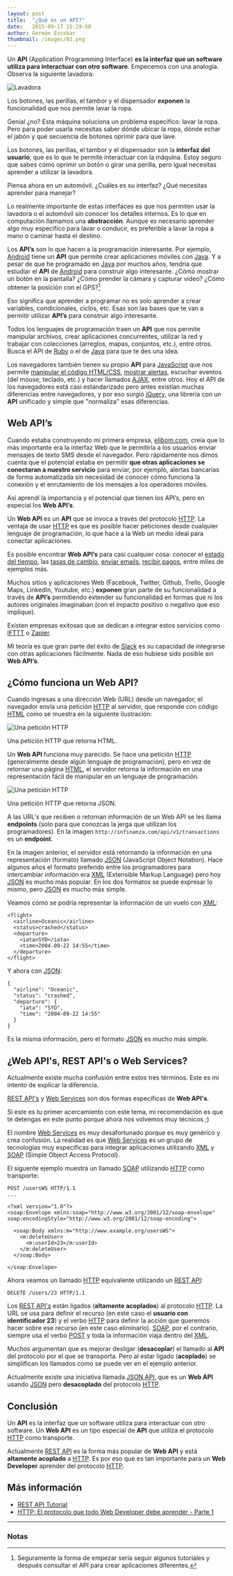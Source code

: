 ```yaml
---
layout: post
title:  "¿Qué es un API?"
date:   2015-09-17 15:29:58
author: Germán Escobar
thumbnail: /images/02.png
---
```


Un **API** (Application Programming Interface) **es la interfaz que un software utiliza para interactuar con otro software**. Empecemos con una analogía. Observa la siguiente lavadora:

<img src="/images/washing-machine.png" alt="Lavadora" class="photo">

<p class="photo-description">Los botones, las perillas, el tambor y el dispensador <strong>exponen</strong> la funcionalidad que nos permite lavar la ropa.</p>

Genial ¿no? Esta máquina soluciona un problema específico: lavar la ropa. Pero para poder usarla necesitas saber dónde ubicar la ropa, dónde echar el jabón y qué secuencia de botones oprimir para que lave.  

Los botones, las perillas, el tambor y el dispensador son la **interfaz del usuario**, que es lo que te permite interactuar con la máquina.  Estoy seguro que sabes cómo oprimir un botón o girar una perilla, pero igual necesitas aprender a utilizar la lavadora.

Piensa ahora en un automóvil. ¿Cuáles es su interfaz? ¿Qué necesitas aprender para manejar?

Lo realmente importante de estas interfaces es que nos permiten usar la lavadora o el automóvil sin conocer los detalles internos. Es lo que en computación llamamos una **abstracción**. Aunque es necesario aprender algo muy específico para lavar o conducir, es preferible a lavar la ropa a mano o caminar hasta el destino.

Los **API’s** son lo que hacen a la programación interesante. Por ejemplo, <a href="https://www.android.com/" target="_blank">Android</a> tiene un **API** que permite crear aplicaciones móviles con <a href="https://es.wikipedia.org/wiki/Java_(lenguaje_de_programaci%C3%B3n)" target="_blank">Java</a>. Y a pesar de que he programado en <a href="https://es.wikipedia.org/wiki/Java_(lenguaje_de_programaci%C3%B3n)" target="_blank">Java</a> por muchos años, tendría que estudiar el **API** de <a href="https://www.android.com/" target="_blank">Android</a> para construir algo interesante. ¿Cómo mostrar un botón en la pantalla? ¿Cómo prender la cámara y capturar video? ¿Cómo obtener la posición con el GPS?[^1]

Eso significa que aprender a programar no es solo aprender a crear variables, condicionales, ciclos, etc. Esas son las bases que te van a permitir utilizar **API’s** para construir algo interesante. 

Todos los lenguajes de programación traen un **API** que nos permite manipular archivos, crear aplicaciones concurrentes, utilizar la red y trabajar con colecciones (arreglos, mapas, conjuntos, etc.), entre otros. Busca el API de <a href="https://www.google.com/webhp?sourceid=chrome-instant&ion=1&espv=2&ie=UTF-8#q=ruby%20api" target="_blank">Ruby</a> o el de <a href="https://www.google.com/search?q=java+api&oq=java+api&aqs=chrome.0.69i59j69i60l4j0.1575j0j9&sourceid=chrome&es_sm=119&ie=UTF-8" target="">Java</a> para que te des una idea.

Los navegadores también tienen su propio **API** para <a href="https://es.wikipedia.org/wiki/JavaScript" target="_blank">JavaScript</a> que nos permite <a href="#" id="manipulate">manipular el código HTML/CSS</a>, <a href="#" id="show-alerts">mostrar alertas</a>, escuchar eventos (del mouse, teclado, etc.) y hacer llamados <a href="https://es.wikipedia.org/wiki/AJAX" target="_blank">AJAX</a>, entre otros. Hoy el API de los navegadores está casi estandarizado pero antes existían muchas diferencias entre navegadores, y por eso surgió <a href="https://es.wikipedia.org/wiki/JQuery" target="_blank">jQuery</a>, una librería con un **API** unificado y simple que "normaliza" esas diferencias.

## Web API’s

Cuando estaba construyendo mi primera empresa, <a href="http://elibom.com/" target="_blank">elibom.com</a>, creía que lo más importante era la interfaz Web que le permitiría a los usuarios enviar mensajes de texto SMS desde el navegador. Pero rápidamente nos dimos cuenta que el potencial estaba en permitir **que otras aplicaciones se conectaran a nuestro servicio** para enviar, por ejemplo, alertas bancarias de forma automatizada sin necesidad de conocer cómo funciona la conexión y el enrutamiento de los mensajes a los operadores móviles.

Así aprendí la importancia y el potencial que tienen los API’s, pero en especial los **Web API’s**.

Un **Web API** es un **API** que se invoca a través del protocolo <a href="https://es.wikipedia.org/wiki/Hypertext_Transfer_Protocol" target="_blank">HTTP</a>. La ventaja de usar <a href="https://es.wikipedia.org/wiki/Hypertext_Transfer_Protocol" target="_blank">HTTP</a> es que es posible hacer peticiones desde cualquier lenguaje de programación, lo que hace a la Web un medio ideal para conectar aplicaciones.

Es posible encontrar **Web API’s** para casi cualquier cosa: conocer el <a href="http://openweathermap.org/api" target="_blank">estado del tiempo</a>, las <a href="http://fixer.io/" target="_blank">tasas de cambio</a>, <a href="http://mandrill.com/" target="_blank">enviar emails</a>, <a href="https://stripe.com/" target="_blank">recibir pagos</a>, entre miles de ejemplos más.

Muchos sitios y aplicaciones Web (Facebook, Twitter, Github, Trello, Google Maps, LinkedIn, Youtube, etc.) **exponen** gran parte de su funcionalidad a través de **API’s** permitiendo extender su funcionalidad en formas que ni los autores originales imaginaban (con el impacto positivo o negativo que eso implique).

Existen empresas exitosas que se dedican a integrar estos servicios como <a href="https://ifttt.com/" target="_blank">IFTTT</a> o <a href="https://zapier.com/" target="_blank">Zapier</a>. 

Mi teoría es que gran parte del éxito de <a href="https://slack.com/" target="_blank">Slack</a> es su capacidad de integrarse con otras aplicaciones fácilmente. Nada de eso hubiese sido posible sin **Web API’s**.

## ¿Cómo funciona un Web API? 

Cuando ingresas a una dirección Web (URL) desde un navegador, el navegador envía una petición <a href="https://es.wikipedia.org/wiki/Hypertext_Transfer_Protocol" target="_blank">HTTP</a> al servidor, que responde con código <a href="https://es.wikipedia.org/wiki/HTML" target="_blank">HTML</a> como se muestra en la siguiente ilustración:

<img src="/images/web-apis-1.png" alt="Una petición HTTP" class="photo">

<p class="photo-description">Una petición HTTP que retorna HTML.</p>

Un **Web API** funciona muy parecido. Se hace una petición <a href="https://es.wikipedia.org/wiki/Hypertext_Transfer_Protocol" target="_blank">HTTP</a> (generalmente desde algún lenguaje de programación), pero en vez de retornar una página <a href="https://es.wikipedia.org/wiki/HTML" target="_blank">HTML</a>, el servidor retorna la información en una representación fácil de manipular en un lenguaje de programación.

<img src="/images/web-apis-2.png" alt="Una petición HTTP" class="photo">

<p class="photo-description">Una petición HTTP que retorna JSON.</p>

<div class="well">A las URL's que reciben o retornan información de un Web API se les llama <strong>endpoints</strong> (solo para que conozcas la jerga que utilizan los programadores). En la imagen <code>http://infinanza.com/api/v1/transactions</code> es un <strong>endpoint</strong>.</div>

En la imagen anterior, el servidor está retornando la información en una representación (formato) llamado <a href="https://es.wikipedia.org/wiki/JSON" target="_blank">JSON</a> (JavaScript Object Notation). Hace algunos años el formato preferido entre los programadores para intercambiar información era <a href="https://es.wikipedia.org/wiki/Extensible_Markup_Language" target="_blank">XML</a> (Extensible Markup Language) pero hoy <a href="https://es.wikipedia.org/wiki/JSON" target="_blank">JSON</a> es mucho más popular. En los dos formatos se puede expresar lo mismo, pero <a href="https://es.wikipedia.org/wiki/JSON" target="_blank">JSON</a> es mucho más simple.

Veamos cómo se podría representar la información de un vuelo con <a href="https://es.wikipedia.org/wiki/Extensible_Markup_Language" target="_blank">XML</a>:

<pre><code class="overflow xml">&lt;flight&gt;
  &lt;airline&gt;Oceanic&lt;/airline&gt;
  &lt;status&gt;crashed&lt;/status&gt;
  &lt;departure&gt;
    &lt;iata&gt;SYD&lt;/iata&gt;
    &lt;time&gt;2004-09-22 14:55&lt;/time&gt;
  &lt;/departure&gt;
&lt;/flight&gt;</code></pre>

Y ahora con <a href="https://es.wikipedia.org/wiki/JSON" target="_blank">JSON</a>:

<pre><code class="overflow json">{ 
  "airline": "Oceanic",
  "status": "crashed",
  "departure": {
    "iata": "SYD",
    "time": "2004-09-22 14:55"
  }
}</code></pre>

Es la misma información, pero el formato <a href="https://es.wikipedia.org/wiki/JSON" target="_blank">JSON</a> es mucho más simple.

## ¿Web API's, REST API's o Web Services?

Actualmente existe mucha confusión entre estos tres términos. Este es mi intento de explicar la diferencia.

<a href="https://es.wikipedia.org/wiki/Representational_State_Transfer" target="_blank">REST API's</a> y <a href="https://es.wikipedia.org/wiki/Servicio_web" target="_blank">Web Services</a> son dos formas específicas de **Web API's**.

Si este es tu primer acercamiento con este tema, mi recomendación es que te detengas en este punto porque ahora nos volvemos muy técnicos ;)

El nombre <a href="https://es.wikipedia.org/wiki/Servicio_web" target="_blank">Web Services</a> es muy desafortunado porque es muy genérico y crea confusión. La realidad es que <a href="https://es.wikipedia.org/wiki/Servicio_web" target="_blank">Web Services</a> es un grupo de tecnologías muy específicas para integrar aplicaciones utilizando <a href="https://es.wikipedia.org/wiki/Extensible_Markup_Language" target="_blank">XML</a> y <a href="https://es.wikipedia.org/wiki/Simple_Object_Access_Protocol" target="_blank">SOAP</a> (Simple Object Access Protocol).

El siguente ejemplo muestra un llamado <a href="https://es.wikipedia.org/wiki/Simple_Object_Access_Protocol" target="_blank">SOAP</a> utilizando <a href="https://es.wikipedia.org/wiki/Hypertext_Transfer_Protocol" target="_blank">HTTP</a> como transporte:

<pre><code class="overflow http">POST /usersWS HTTP/1.1
...

&lt;?xml version=&quot;1.0&quot;?&gt;
&lt;soap:Envelope xmlns:soap=&quot;http://www.w3.org/2001/12/soap-envelope&quot; soap:encodingStyle=&quot;http://www.w3.org/2001/12/soap-encoding&quot;&gt;

  &lt;soap:Body xmlns:m=&quot;http://www.example.org/usersWS&quot;&gt;
    &lt;m:deleteUser&gt;
      &lt;m:userId&gt;23&lt;/m:userId&gt;
    &lt;/m:deleteUser&gt;
  &lt;/soap:Body&gt;

&lt;/soap:Envelope&gt;</code></pre>

Ahora veamos un llamado <a href="https://es.wikipedia.org/wiki/Hypertext_Transfer_Protocol" target="_blank">HTTP</a> equivalente utilizando un <a href="https://es.wikipedia.org/wiki/Representational_State_Transfer" target="_blank">REST API</a>:

<pre><code class="overflow http">DELETE /users/23 HTTP/1.1</code></pre>

Los <a href="https://es.wikipedia.org/wiki/Representational_State_Transfer" target="_blank">REST API's</a> están ligados (**altamente acoplados**) al protocolo <a href="https://es.wikipedia.org/wiki/Hypertext_Transfer_Protocol" target="_blank">HTTP</a>. La URL se usa para definir el recurso (en este caso el **usuario con identificador 23**) y el verbo <a href="https://es.wikipedia.org/wiki/Hypertext_Transfer_Protocol" target="_blank">HTTP</a> para definir la acción que queremos hacer sobre ese recurso (en este caso eliminarlo). <a href="https://es.wikipedia.org/wiki/Simple_Object_Access_Protocol" target="_blank">SOAP</a>, por el contrario, siempre usa el verbo <a href="https://en.wikipedia.org/wiki/POST_(HTTP)" target="_blank">POST</a> y toda la información viaja dentro del <a href="https://es.wikipedia.org/wiki/Extensible_Markup_Language" target="_blank">XML</a>.

Muchos argumentan que es mejorar desligar (**desacoplar**) el llamado al **API** del protocolo por el que se transporta. Pero al estar ligado (**acoplado**) se simplifican los llamados como se puede ver en el ejemplo anterior.

Actualmente existe una iniciativa llamada <a href="http://jsonapi.org/" target="_blank">JSON API</a>, que es un **Web API** usando <a href="https://es.wikipedia.org/wiki/JSON" target="_blank">JSON</a> pero **desacoplado** del protocolo <a href="https://es.wikipedia.org/wiki/Hypertext_Transfer_Protocol" target="_blank">HTTP</a>.

## Conclusión

Un **API** es la interfaz que un software utiliza para interactuar con otro software. Un **Web API** es un tipo especial de **API** que utiliza el protocolo <a href="https://es.wikipedia.org/wiki/Hypertext_Transfer_Protocol" target="_blank">HTTP</a> como transporte.

Actualmente <a href="https://es.wikipedia.org/wiki/Representational_State_Transfer" target="_blank">REST API</a> es la forma más popular de **Web API** y está **altamente acoplado** a <a href="https://es.wikipedia.org/wiki/Hypertext_Transfer_Protocol" target="_blank">HTTP</a>. Es por eso que es tan importante para un **Web Developer** aprender del protocolo <a href="https://es.wikipedia.org/wiki/Hypertext_Transfer_Protocol" target="_blank">HTTP</a>.

## Más información

* <a href="http://www.restapitutorial.com/" target="_blank">REST API Tutorial</a>
* <a href="http://code.tutsplus.com/tutorials/http-the-protocol-every-web-developer-must-know-part-1--net-31177" target="_blank">HTTP: El protocolo que todo Web Developer debe aprender - Parte 1</a>

---

### Notas

[^1]: Seguramente la forma de empezar sería seguir algunos tutoriales y después consultar el API para crear aplicaciones diferentes.


<script>
  $('#manipulate').on('click', function(e) {
    e.preventDefault();

    $(this).parent().css('color', 'blue');
    setTimeout(function() {
      $('#manipulate').parent().css('color', '#303030')
    }, 3000);
  });

  $('#show-alerts').on('click', function(e) {
    e.preventDefault();

    alert('Si, esto es una alerta');
  });
</script>